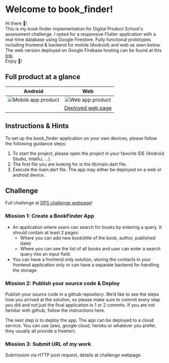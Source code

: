 # Welcome to book_finder!

Hi there :wave:! </br>
This is my book finder implementation for Digital Product School's assessment challenge. I opted for a responsive Flutter application with a real-time database using Google Firestore. Fully functional prototypes including frontend & backend for mobile (Android) and web as seen below. The web version deployed on Google Firebase hosting can be found at this [link](https://dps-challenge-book-finder.web.app/).</br>
Enjoy :closed_book:!

## Full product at a glance
| Android | Web |
| :---: | :---: |
| ![Mobile app product](media/mobile_demo.gif) | ![Web app product](media/web_demo.gif) |
|  | [Deployed web page](https://dps-challenge-book-finder.web.app/) |

## Instructions & Hints
To set up the book_finder application on your own devices, please follow the following guidance steps:
1. To start the project, please open the project in your favorite IDE (Android Studio, IntelliJ, ...).
2. The first file you are looking for is the lib/main.dart file.
3. Execute the main.dart file. The app may either be deployed on a web or android device.

## Challenge
Full challenge at [DPS challenge webpage](https://dps-challenge-front.netlify.app/bookfinderapp)!

### Mission 1: Create a BookFinder App
- An application where users can search for books by entering a query. It should contain at least 2 pages:
    - Where you can add new book(title of the book, author, published date)
    - Where you can see the list of all books and user can enter a search query into an input field.
- You can have a frontend only solution, storing the contacts in your frontend application only or can have a separate backend for handling the storage.

### Mission 2: Publish your source code & Deploy
Publish your source code in a github repository. We’d like to see the steps how you arrived at the solution, so please make sure to commit every step you did and not just the final application in 1 or 2 commits. If you are not familiar with github, follow the instructions here.

The next step is to deploy the app. The app can be deployed to a cloud service. You can use (aws, google cloud, heroku or whatever you prefer, they usually all provide a freetier).

### Mission 3: Submit URL of my work
Submission via HTTP post request, details at challenge webpage.
